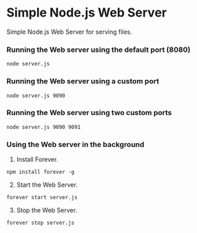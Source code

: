 # Simple Node.js Web Server

Simple Node.js Web Server for serving files.

### Running the Web server using the default port (8080)

```
node server.js
```

### Running the Web server using a custom port

```
node server.js 9090
```

### Running the Web server using two custom ports

```
node server.js 9090 9091
```

### Using the Web server in the background

1) Install Forever.
   
```
npm install forever -g
```

2) Start the Web Server.

```
forever start server.js
```

3) Stop the Web Server.

```
forever stop server.js
```

